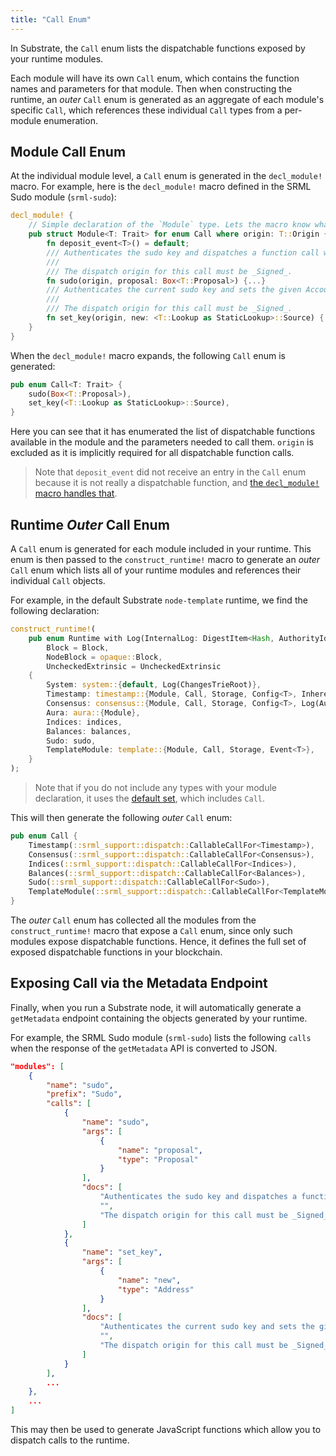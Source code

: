 ```yaml
---
title: "Call Enum"
---
```

In Substrate, the `Call` enum lists the dispatchable functions exposed by your runtime modules. 

Each module will have its own `Call` enum, which contains the function names and parameters for that module. Then when constructing the runtime, an _outer_ `Call` enum is generated as an aggregate of each module's specific `Call`, which references these individual `Call` types from a per-module enumeration.

## Module Call Enum

At the individual module level, a `Call` enum is generated in the `decl_module!` macro. For example, here is the `decl_module!` macro defined in the SRML Sudo module (`srml-sudo`):

```rust
decl_module! {
    // Simple declaration of the `Module` type. Lets the macro know what its working on.
    pub struct Module<T: Trait> for enum Call where origin: T::Origin {
        fn deposit_event<T>() = default;
        /// Authenticates the sudo key and dispatches a function call with `Root` origin
        ///
        /// The dispatch origin for this call must be _Signed_.
        fn sudo(origin, proposal: Box<T::Proposal>) {...}
        /// Authenticates the current sudo key and sets the given AccountId as the new sudo key
        ///
        /// The dispatch origin for this call must be _Signed_.
        fn set_key(origin, new: <T::Lookup as StaticLookup>::Source) {...}
    }
}
```

When the `decl_module!` macro expands, the following `Call` enum is generated:

```rust
pub enum Call<T: Trait> {
    sudo(Box<T::Proposal>),
    set_key(<T::Lookup as StaticLookup>::Source),
}
```

Here you can see that it has enumerated the list of dispatchable functions available in the module and the parameters needed to call them. `origin` is excluded as it is implicitly required for all dispatchable function calls.

> Note that `deposit_event` did not receive an entry in the `Call` enum because it is not really a dispatchable function, and [the `decl_module!` macro handles that](runtime/macros/decl_module.md#deposit_event).

## Runtime _Outer_ Call Enum

A `Call` enum is generated for each module included in your runtime. This enum is then passed to the `construct_runtime!` macro to generate an _outer_ `Call` enum which lists all of your runtime modules and references their individual `Call` objects.

For example, in the default Substrate `node-template` runtime, we find the following declaration:

```rust
construct_runtime!(
	pub enum Runtime with Log(InternalLog: DigestItem<Hash, AuthorityId, AuthoritySignature>) where
		Block = Block,
		NodeBlock = opaque::Block,
		UncheckedExtrinsic = UncheckedExtrinsic
	{
		System: system::{default, Log(ChangesTrieRoot)},
		Timestamp: timestamp::{Module, Call, Storage, Config<T>, Inherent},
		Consensus: consensus::{Module, Call, Storage, Config<T>, Log(AuthoritiesChange), Inherent},
		Aura: aura::{Module},
		Indices: indices,
		Balances: balances,
		Sudo: sudo,
		TemplateModule: template::{Module, Call, Storage, Event<T>},
	}
);
```

> Note that if you do not include any types with your module declaration, it uses the [default set](runtime/macros/construct_runtime.md#no-types-or-default), which includes `Call`.

This will then generate the following _outer_ `Call` enum:

```rust
pub enum Call {
    Timestamp(::srml_support::dispatch::CallableCallFor<Timestamp>),
    Consensus(::srml_support::dispatch::CallableCallFor<Consensus>),
    Indices(::srml_support::dispatch::CallableCallFor<Indices>),
    Balances(::srml_support::dispatch::CallableCallFor<Balances>),
    Sudo(::srml_support::dispatch::CallableCallFor<Sudo>),
    TemplateModule(::srml_support::dispatch::CallableCallFor<TemplateModule>),
}
```

The _outer_ `Call` enum has collected all the modules from the `construct_runtime!` macro that expose a `Call` enum, since only such modules expose dispatchable functions. Hence, it defines the full set of exposed dispatchable functions in your blockchain.

## Exposing Call via the Metadata Endpoint

Finally, when you run a Substrate node, it will automatically generate a `getMetadata` endpoint containing the objects generated by your runtime.

For example, the SRML Sudo module (`srml-sudo`) lists the following `calls` when the response of the `getMetadata` API is converted to JSON.

```json
"modules": [
    {
        "name": "sudo",
        "prefix": "Sudo",
        "calls": [
            {
                "name": "sudo",
                "args": [
                    {
                        "name": "proposal",
                        "type": "Proposal"
                    }
                ],
                "docs": [
                    "Authenticates the sudo key and dispatches a function call with `Root` origin",
                    "",
                    "The dispatch origin for this call must be _Signed_."
                ]
            },
            {
                "name": "set_key",
                "args": [
                    {
                        "name": "new",
                        "type": "Address"
                    }
                ],
                "docs": [
                    "Authenticates the current sudo key and sets the given AccountId as the new sudo key",
                    "",
                    "The dispatch origin for this call must be _Signed_."
                ]
            }
        ],
        ...
    },
    ...
]
```

This may then be used to generate JavaScript functions which allow you to dispatch calls to the runtime.